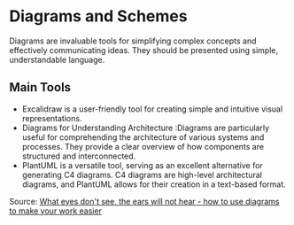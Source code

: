 # Diagrams and Schemes

Diagrams are invaluable tools for simplifying complex concepts and effectively communicating ideas. They should be presented using simple, understandable language.

## Main Tools
* Excalidraw is a user-friendly tool for creating simple and intuitive visual representations.
* Diagrams for Understanding Architecture :Diagrams are particularly useful for comprehending the architecture of various systems and processes. They provide a clear overview of how components are structured and interconnected.
* PlantUML is a versatile tool, serving as an excellent alternative for generating C4 diagrams. C4 diagrams are high-level architectural diagrams, and PlantUML allows for their creation in a text-based format.

Source: [What eyes don't see, the ears will not hear - how to use diagrams to make your work easier](https://www.kuznia-kodu.pl/presentation/diagrams/1)
